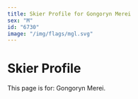 ```yaml
---
title: Skier Profile for Gongoryn Merei
sex: "M"
id: "6730"
image: "/img/flags/mgl.svg" 
---
```


# Skier Profile

This page is for: Gongoryn Merei.
    